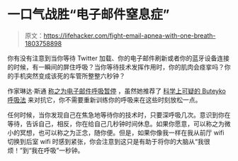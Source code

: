 # 一口气战胜“电子邮件窒息症”

> 原文：<https://lifehacker.com/fight-email-apnea-with-one-breath-1803758898>

你有没有注意到当你等待 Twitter 加载、你的电子邮件刷新或者你的蓝牙设备连接的时候，有一瞬间的屏住呼吸？当你等待技术发挥作用时，你的肌肉会痉挛吗？你的手机突然变成该死的车管所整整六秒钟？



作家琳达·斯通 [称之为电子邮件呼吸暂停](https://lindastone.net/2014/11/24/are-you-breathing-do-you-have-email-apnea/) ，虽然她推荐了 [科学上可疑的 Buteyko 呼吸法](https://sciencebasedmedicine.org/buteyko-breathing-technique-nothing-to-hyperventilate-about/) 来对抗它，你不需要重新训练你的呼吸来在这些时刻放松一点。

任何时候，当你发现自己在焦急地等待你的技术时，只要深呼吸几次。意识到你在等待，告诉自己，相反，你在给自己几秒钟时间休息。如果你愿意，可以称之为微小的冥想，也可以称之为正念，随你便。但是，如果你像我一样在我从前厅 wifi 切换到后室 wifi 时感到紧张，你会注意到这只是有助于将你的大脑从“我很烦！”到“我在呼吸”一秒钟。